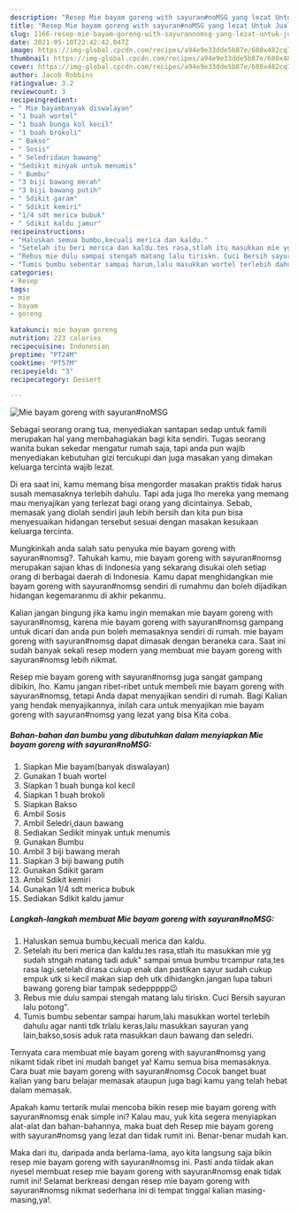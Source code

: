 ```yaml
---
description: "Resep Mie bayam goreng with sayuran#noMSG yang lezat Untuk Jualan"
title: "Resep Mie bayam goreng with sayuran#noMSG yang lezat Untuk Jualan"
slug: 1166-resep-mie-bayam-goreng-with-sayurannomsg-yang-lezat-untuk-jualan
date: 2021-05-10T22:42:42.047Z
image: https://img-global.cpcdn.com/recipes/a94e9e33dde5b87e/680x482cq70/mie-bayam-goreng-with-sayurannomsg-foto-resep-utama.jpg
thumbnail: https://img-global.cpcdn.com/recipes/a94e9e33dde5b87e/680x482cq70/mie-bayam-goreng-with-sayurannomsg-foto-resep-utama.jpg
cover: https://img-global.cpcdn.com/recipes/a94e9e33dde5b87e/680x482cq70/mie-bayam-goreng-with-sayurannomsg-foto-resep-utama.jpg
author: Jacob Robbins
ratingvalue: 3.2
reviewcount: 3
recipeingredient:
- " Mie bayambanyak diswalayan"
- "1 buah wortel"
- "1 buah bunga kol kecil"
- "1 buah brokoli"
- " Bakso"
- " Sosis"
- " Seledridaun bawang"
- "Sedikit minyak untuk menumis"
- " Bumbu"
- "3 biji bawang merah"
- "3 biji bawang putih"
- " Sdikit garam"
- " Sdikit kemiri"
- "1/4 sdt merica bubuk"
- " Sdikit kaldu jamur"
recipeinstructions:
- "Haluskan semua bumbu,kecuali merica dan kaldu."
- "Setelah itu beri merica dan kaldu.tes rasa,stlah itu masukkan mie yg sudah stngah matang tadi aduk&#34; sampai smua bumbu trcampur rata,tes rasa lagi.setelah dirasa cukup enak dan pastikan sayur sudah cukup empuk utk si kecil makan siap deh utk dihidangkn.jangan lupa taburi bawang goreng biar tampak sedeppppp😉"
- "Rebus mie dulu sampai stengah matang lalu tiriskn. Cuci Bersih sayuran lalu potong&#34;."
- "Tumis bumbu sebentar sampai harum,lalu masukkan wortel terlebih dahulu agar nanti tdk trlalu keras,lalu masukkan sayuran yang lain,bakso,sosis aduk rata masukkan daun bawang dan seledri."
categories:
- Resep
tags:
- mie
- bayam
- goreng

katakunci: mie bayam goreng 
nutrition: 223 calories
recipecuisine: Indonesian
preptime: "PT24M"
cooktime: "PT57M"
recipeyield: "3"
recipecategory: Dessert

---
```



![Mie bayam goreng with sayuran#noMSG](https://img-global.cpcdn.com/recipes/a94e9e33dde5b87e/680x482cq70/mie-bayam-goreng-with-sayurannomsg-foto-resep-utama.jpg)

Sebagai seorang orang tua, menyediakan santapan sedap untuk famili merupakan hal yang membahagiakan bagi kita sendiri. Tugas seorang  wanita bukan sekedar mengatur rumah saja, tapi anda pun wajib menyediakan kebutuhan gizi tercukupi dan juga masakan yang dimakan keluarga tercinta wajib lezat.

Di era  saat ini, kamu memang bisa mengorder masakan praktis tidak harus susah memasaknya terlebih dahulu. Tapi ada juga lho mereka yang memang mau menyajikan yang terlezat bagi orang yang dicintainya. Sebab, memasak yang diolah sendiri jauh lebih bersih dan kita pun bisa menyesuaikan hidangan tersebut sesuai dengan masakan kesukaan keluarga tercinta. 



Mungkinkah anda salah satu penyuka mie bayam goreng with sayuran#nomsg?. Tahukah kamu, mie bayam goreng with sayuran#nomsg merupakan sajian khas di Indonesia yang sekarang disukai oleh setiap orang di berbagai daerah di Indonesia. Kamu dapat menghidangkan mie bayam goreng with sayuran#nomsg sendiri di rumahmu dan boleh dijadikan hidangan kegemaranmu di akhir pekanmu.

Kalian jangan bingung jika kamu ingin memakan mie bayam goreng with sayuran#nomsg, karena mie bayam goreng with sayuran#nomsg gampang untuk dicari dan anda pun boleh memasaknya sendiri di rumah. mie bayam goreng with sayuran#nomsg dapat dimasak dengan beraneka cara. Saat ini sudah banyak sekali resep modern yang membuat mie bayam goreng with sayuran#nomsg lebih nikmat.

Resep mie bayam goreng with sayuran#nomsg juga sangat gampang dibikin, lho. Kamu jangan ribet-ribet untuk membeli mie bayam goreng with sayuran#nomsg, tetapi Anda dapat menyajikan sendiri di rumah. Bagi Kalian yang hendak menyajikannya, inilah cara untuk menyajikan mie bayam goreng with sayuran#nomsg yang lezat yang bisa Kita coba.

<!--inarticleads1-->

##### Bahan-bahan dan bumbu yang dibutuhkan dalam menyiapkan Mie bayam goreng with sayuran#noMSG:

1. Siapkan  Mie bayam(banyak diswalayan)
1. Gunakan 1 buah wortel
1. Siapkan 1 buah bunga kol kecil
1. Siapkan 1 buah brokoli
1. Siapkan  Bakso
1. Ambil  Sosis
1. Ambil  Seledri,daun bawang
1. Sediakan Sedikit minyak untuk menumis
1. Gunakan  Bumbu
1. Ambil 3 biji bawang merah
1. Siapkan 3 biji bawang putih
1. Gunakan  Sdikit garam
1. Ambil  Sdikit kemiri
1. Gunakan 1/4 sdt merica bubuk
1. Sediakan  Sdikit kaldu jamur




<!--inarticleads2-->

##### Langkah-langkah membuat Mie bayam goreng with sayuran#noMSG:

1. Haluskan semua bumbu,kecuali merica dan kaldu.
1. Setelah itu beri merica dan kaldu.tes rasa,stlah itu masukkan mie yg sudah stngah matang tadi aduk&#34; sampai smua bumbu trcampur rata,tes rasa lagi.setelah dirasa cukup enak dan pastikan sayur sudah cukup empuk utk si kecil makan siap deh utk dihidangkn.jangan lupa taburi bawang goreng biar tampak sedeppppp😉
1. Rebus mie dulu sampai stengah matang lalu tiriskn. Cuci Bersih sayuran lalu potong&#34;.
1. Tumis bumbu sebentar sampai harum,lalu masukkan wortel terlebih dahulu agar nanti tdk trlalu keras,lalu masukkan sayuran yang lain,bakso,sosis aduk rata masukkan daun bawang dan seledri.




Ternyata cara membuat mie bayam goreng with sayuran#nomsg yang nikamt tidak ribet ini mudah banget ya! Kamu semua bisa memasaknya. Cara buat mie bayam goreng with sayuran#nomsg Cocok banget buat kalian yang baru belajar memasak ataupun juga bagi kamu yang telah hebat dalam memasak.

Apakah kamu tertarik mulai mencoba bikin resep mie bayam goreng with sayuran#nomsg enak simple ini? Kalau mau, yuk kita segera menyiapkan alat-alat dan bahan-bahannya, maka buat deh Resep mie bayam goreng with sayuran#nomsg yang lezat dan tidak rumit ini. Benar-benar mudah kan. 

Maka dari itu, daripada anda berlama-lama, ayo kita langsung saja bikin resep mie bayam goreng with sayuran#nomsg ini. Pasti anda tiidak akan nyesel membuat resep mie bayam goreng with sayuran#nomsg enak tidak rumit ini! Selamat berkreasi dengan resep mie bayam goreng with sayuran#nomsg nikmat sederhana ini di tempat tinggal kalian masing-masing,ya!.

